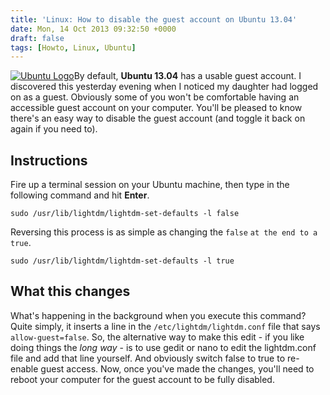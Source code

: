 ```yaml
---
title: 'Linux: How to disable the guest account on Ubuntu 13.04'
date: Mon, 14 Oct 2013 09:32:50 +0000
draft: false
tags: [Howto, Linux, Ubuntu]
---
```


[![Ubuntu Logo](http://gerard.files.wordpress.com/2012/10/ubuntu-logo.png)](http://gerard.files.wordpress.com/2012/10/ubuntu-logo.png)By default, **Ubuntu 13.04** has a usable guest account. I discovered this yesterday evening when I noticed my daughter had logged on as a guest. Obviously some of you won't be comfortable having an accessible guest account on your computer. You'll be pleased to know there's an easy way to disable the guest account (and toggle it back on again if you need to).

Instructions
------------

Fire up a terminal session on your Ubuntu machine, then type in the following command and hit **Enter**.

    sudo /usr/lib/lightdm/lightdm-set-defaults -l false

Reversing this process is as simple as changing the `false` `at the end to a` `true`.

    sudo /usr/lib/lightdm/lightdm-set-defaults -l true

What this changes
-----------------

What's happening in the background when you execute this command? Quite simply, it inserts a line in the `/etc/lightdm/lightdm.conf` file that says `allow-guest=false`. So, the alternative way to make this edit - if you like doing things the _long way_ \- is to use gedit or nano to edit the lightdm.conf file and add that line yourself. And obviously switch false to true to re-enable guest access. Now, once you've made the changes, you'll need to reboot your computer for the guest account to be fully disabled.